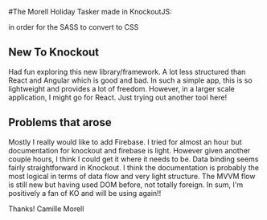 #The Morell Holiday Tasker made in KnockoutJS:

in order for the SASS to convert to CSS

## New To Knockout
Had fun exploring this new library/framework. A lot less structured than React and Angular which is good and bad. In such a simple app, this is so lightweight and provides a lot of freedom. However, in a larger scale application, I might go for React. Just trying out another tool here!

## Problems that arose
Mostly I really would like to add Firebase. I tried for almost an hour but documentation for knockout and firebase is light. However given another couple hours, I think I could get it where it needs to be. Data binding seems fairly straightforward in Knockout. I think the documentation is probably the most logical in terms of data flow and very light structure. The MVVM flow is still new but having used DOM before, not totally foreign. In sum, I'm positively a fan of KO and will be using again!!

Thanks!
Camille Morell



